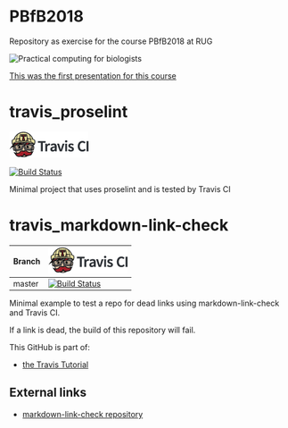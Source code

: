 # PBfB2018
Repository as exercise for the course PBfB2018 at RUG


![Practical computing for biologists](http://practicalcomputing.org/images/s_CoverShadow.png)

[This was the first presentation for this course](Presentation_Jan19_Anne_and_Kiran.pptx)

# travis_proselint

[![Travis CI logo](TravisCI.png)](https://travis-ci.org)

[![Build Status](https://travis-ci.org/richelbilderbeek/travis_proselint.svg?branch=master)](https://travis-ci.org/richelbilderbeek/travis_proselint)

Minimal project that uses proselint and is tested by Travis CI

# travis_markdown-link-check

Branch|[![Travis CI logo](TravisCI.png)](https://travis-ci.org)
---|---
master|[![Build Status](https://travis-ci.org/richelbilderbeek/travis_markdown-link-check.svg?branch=master)](https://travis-ci.org/richelbilderbeek/travis_markdown-link-check)

Minimal example to test a repo for dead links using markdown-link-check and Travis CI.

If a link is dead, the build of this repository will fail.

This GitHub is part of:

 * [the Travis Tutorial](https://github.com/richelbilderbeek/travis_tutorial)

## External links

 * [markdown-link-check repository](https://github.com/tcort/markdown-link-check)
